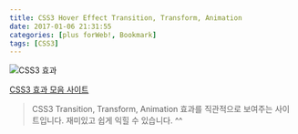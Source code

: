 ```yaml
---
title: CSS3 Hover Effect Transition, Transform, Animation
date: 2017-01-06 21:31:55
categories: [plus forWeb!, Bookmark]
tags: [CSS3]
---
```


![CSS3 효과](/image/css3.jpg)

[CSS3 효과 모음 사이트](http://james-star.com/answers/en/css3-hover-effect-transitions-transformations-and-animations/)

> CSS3 Transition, Transform, Animation 효과를 직관적으로 보여주는 사이트입니다.
재미있고 쉽게 익힐 수 있습니다. ^^
